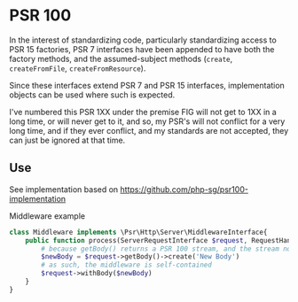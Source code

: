 # PSR 100
In the interest of standardizing code, particularly standardizing access to PSR 15 factories, PSR 7 interfaces have been appended to have both the factory methods, and the assumed-subject methods (`create`, `createFromFile`, `createFromResource`).

Since these interfaces extend PSR 7 and PSR 15 interfaces, implementation objects can be used where such is expected.

I've numbered this PSR 1XX under the premise FIG will not get to 1XX in a long time, or will never get to it, and so, my PSR's will not conflict for a very long time, and if they ever conflict, and my standards are not accepted, they can just be ignored at that time.



## Use
See implementation based on https://github.com/php-sg/psr100-implementation

Middleware example
```php
class Middleware implements \Psr\Http\Server\MiddlewareInterface{
	public function process(ServerRequestInterface $request, RequestHandlerInterface $handler): ResponseInterface {
		# because getBody() returns a PSR 100 stream, and the stream now has the `create` method, it is unnecessary to use an outside factory dependency
		$newBody = $request->getBody()->create('New Body')
		# as such, the middleware is self-contained
		$request->withBody($newBody)
	}
}
```